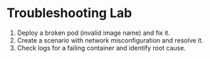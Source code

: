 # Troubleshooting Lab

1. Deploy a broken pod (invalid image name) and fix it.
2. Create a scenario with network misconfiguration and resolve it.
3. Check logs for a failing container and identify root cause.
